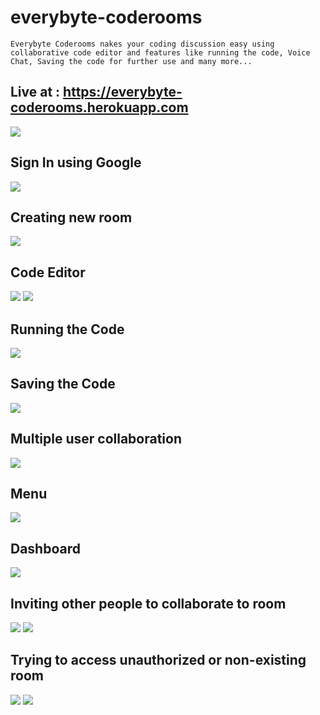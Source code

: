# everybyte-coderooms

    Everybyte Coderooms nakes your coding discussion easy using collaborative code editor and features like running the code, Voice Chat, Saving the code for further use and many more...

## Live at : <a href="https://everybyte-coderooms.herokuapp.com">https://everybyte-coderooms.herokuapp.com</a>

<img src="./readme-images/1.png">

## Sign In using Google

<img src="./readme-images/2.png">

## Creating new room

<img src="./readme-images/4.png">

## Code Editor

<img src="./readme-images/5.png">
<img src="./readme-images/6.png">

## Running the Code

<img src="./readme-images/7.png">

## Saving the Code

<img src="./readme-images/8.png">

## Multiple user collaboration

<img src="./readme-images/9.png">

## Menu

<img src="./readme-images/10.png">

## Dashboard

<img src="./readme-images/11.png">

## Inviting other people to collaborate to room

<img src="./readme-images/12.png">
<img src="./readme-images/15.png">

## Trying to access unauthorized or non-existing room

<img src="./readme-images/13.png">
<img src="./readme-images/14.png">

